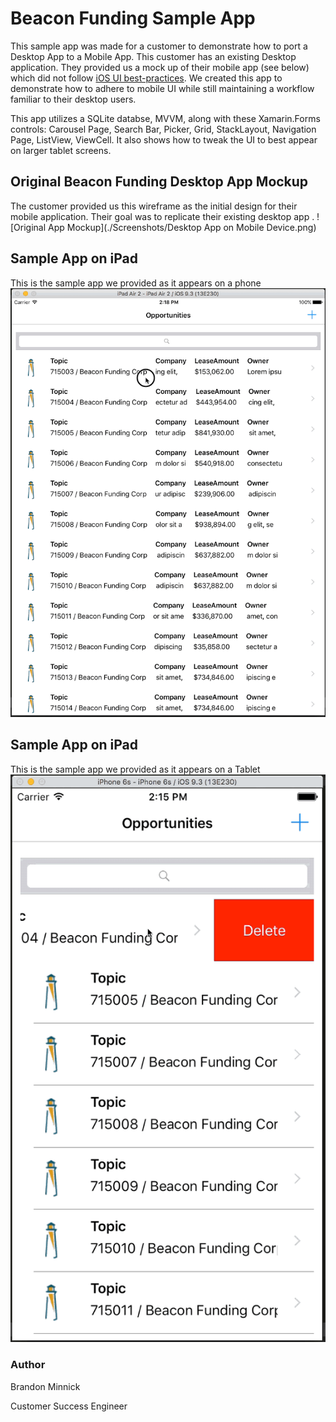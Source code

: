 # Beacon Funding Sample App
This sample app was made for a customer to demonstrate how to port a Desktop App to a Mobile App. This customer has an existing Desktop application. They provided us a mock up of their mobile app (see below) which did not follow [iOS UI best-practices](https://developer.apple.com/library/ios/documentation/UserExperience/Conceptual/MobileHIG/). We created this app to demonstrate how to adhere to mobile UI while still maintaining a workflow familiar to their desktop users.

This app utilizes a SQLite databse, MVVM, along with these Xamarin.Forms controls: Carousel Page, Search Bar, Picker, Grid, StackLayout, Navigation Page, ListView, ViewCell. It also shows how to tweak the UI to best appear on larger tablet screens.

## Original Beacon Funding Desktop App Mockup
The customer provided us this wireframe as the initial design for their mobile application. Their goal was to replicate their existing desktop app .
![Original App Mockup](./Screenshots/Desktop App on Mobile Device.png)

## Sample App on iPad
This is the sample app we provided as it appears on a phone
![iPad Sample App](./Screenshots/BeaconFundingGif_iPad.gif)

## Sample App on iPad
This is the sample app we provided as it appears on a Tablet
![iPhone Sample App](./Screenshots/BeaconFundingGif_iPhone.gif)

### Author
Brandon Minnick

Customer Success Engineer
